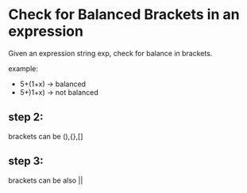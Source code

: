 # Check for Balanced Brackets in an expression


Given an expression string exp, check for balance in brackets.

example:

  - 5+(1+x) -> balanced
  - 5+)1+x) -> not balanced
         
## step 2: 
  brackets can be (),{},[]
  
  
## step 3:
  brackets can be also ||
         
  
